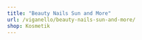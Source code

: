 ```yaml
---
title: "Beauty Nails Sun and More"
url: /viganello/beauty-nails-sun-and-more/
shop: Kosmetik
---
```

